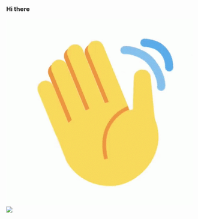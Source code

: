 ### Hi there
<img src="https://github.com/hossein-azimy/hossein-azimy/blob/master/hello-1.gif">














<!--
**hossein-azimy/hossein-azimy** is a ✨ _special_ ✨ repository because its `README.md` (this file) appears on your GitHub profile.

Here are some ideas to get you started:

- 🔭 I’m currently working on ...
- 🌱 I’m currently learning ...
- 👯 I’m looking to collaborate on ...
- 🤔 I’m looking for help with ...
- 💬 Ask me about ...
- 📫 How to reach me: ...
- 😄 Pronouns: ...
- ⚡ Fun fact: ...
-->
<img src="https://github.com/hossein-azimy/hossein-azimy/blob/master/Grou.png">
